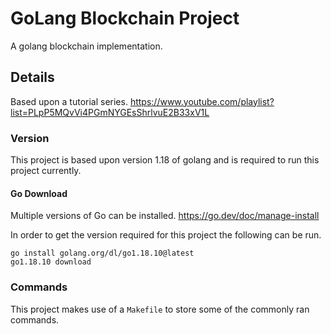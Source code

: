 # GoLang Blockchain Project
A golang blockchain implementation.

## Details
Based upon a tutorial series.
https://www.youtube.com/playlist?list=PLpP5MQvVi4PGmNYGEsShrlvuE2B33xV1L

### Version
This project is based upon version 1.18 of golang and is required to run this project currently.

#### Go Download
Multiple versions of Go can be installed.
https://go.dev/doc/manage-install

In order to get the version required for this project the following can be run.
```shell
go install golang.org/dl/go1.18.10@latest
go1.18.10 download
```

### Commands
This project makes use of a `Makefile` to store some of the commonly ran commands.
